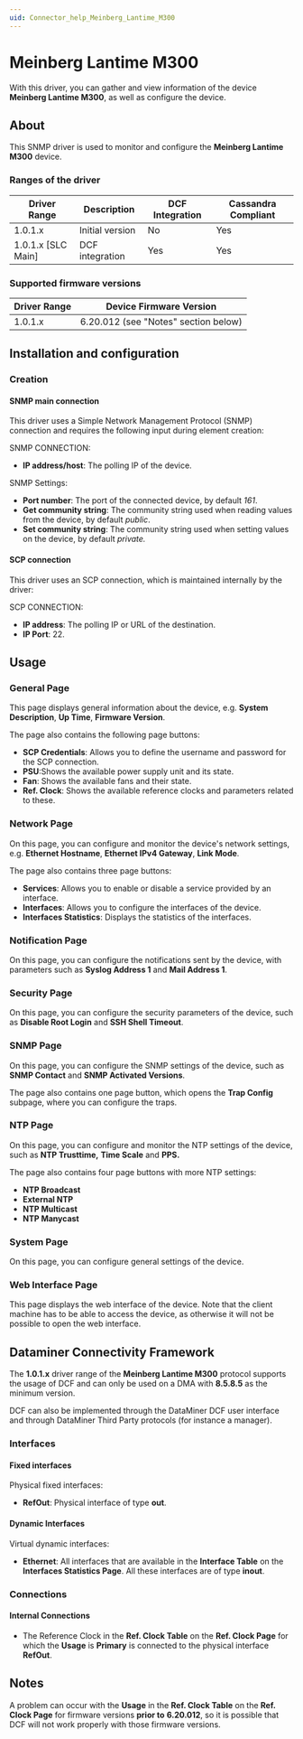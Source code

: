 ```yaml
---
uid: Connector_help_Meinberg_Lantime_M300
---
```


# Meinberg Lantime M300

With this driver, you can gather and view information of the device **Meinberg Lantime M300**, as well as configure the device.

## About

This SNMP driver is used to monitor and configure the **Meinberg Lantime M300** device.

### Ranges of the driver

| **Driver Range**     | **Description** | **DCF Integration** | **Cassandra Compliant** |
|----------------------|-----------------|---------------------|-------------------------|
| 1.0.1.x              | Initial version | No                  | Yes                     |
| 1.0.1.x \[SLC Main\] | DCF integration | Yes                 | Yes                     |

### Supported firmware versions

| **Driver Range** | **Device Firmware Version**          |
|------------------|--------------------------------------|
| 1.0.1.x          | 6.20.012 (see "Notes" section below) |

## Installation and configuration

### Creation

#### SNMP main connection

This driver uses a Simple Network Management Protocol (SNMP) connection and requires the following input during element creation:

SNMP CONNECTION:

- **IP address/host**: The polling IP of the device.

SNMP Settings:

- **Port number**: The port of the connected device, by default *161*.
- **Get community string**: The community string used when reading values from the device, by default *public*.
- **Set community string**: The community string used when setting values on the device, by default *private.*

#### SCP connection

This driver uses an SCP connection, which is maintained internally by the driver:

SCP CONNECTION:

- **IP address**: The polling IP or URL of the destination.
- **IP Port**: 22.

## Usage

### General Page

This page displays general information about the device, e.g. **System Description**, **Up Time**, **Firmware Version**.

The page also contains the following page buttons:

- **SCP Credentials**: Allows you to define the username and password for the SCP connection.
- **PSU**:Shows the available power supply unit and its state.
- **Fan**: Shows the available fans and their state.
- **Ref. Clock**: Shows the available reference clocks and parameters related to these.

### Network Page

On this page, you can configure and monitor the device's network settings, e.g. **Ethernet Hostname**, **Ethernet IPv4 Gateway**, **Link Mode**.

The page also contains three page buttons:

- **Services**: Allows you to enable or disable a service provided by an interface.
- **Interfaces**: Allows you to configure the interfaces of the device.
- **Interfaces Statistics**: Displays the statistics of the interfaces.

### Notification Page

On this page, you can configure the notifications sent by the device, with parameters such as **Syslog Address 1** and **Mail Address 1**.

### Security Page

On this page, you can configure the security parameters of the device, such as **Disable Root Login** and **SSH Shell Timeout**.

### SNMP Page

On this page, you can configure the SNMP settings of the device, such as **SNMP Contact** and **SNMP Activated Versions**.

The page also contains one page button, which opens the **Trap Config** subpage, where you can configure the traps.

### NTP Page

On this page, you can configure and monitor the NTP settings of the device, such as **NTP Trusttime,** **Time Scale** and **PPS.**

The page also contains four page buttons with more NTP settings:

- **NTP Broadcast**
- **External NTP**
- **NTP Multicast**
- **NTP Manycast**

### System Page

On this page, you can configure general settings of the device.

### Web Interface Page

This page displays the web interface of the device. Note that the client machine has to be able to access the device, as otherwise it will not be possible to open the web interface.

## Dataminer Connectivity Framework

The **1.0.1.x** driver range of the **Meinberg Lantime M300** protocol supports the usage of DCF and can only be used on a DMA with **8.5.8.5** as the minimum version.

DCF can also be implemented through the DataMiner DCF user interface and through DataMiner Third Party protocols (for instance a manager).

### Interfaces

#### Fixed interfaces

Physical fixed interfaces:

- **RefOut**: Physical interface of type **out**.

#### Dynamic Interfaces

Virtual dynamic interfaces:

- **Ethernet**: All interfaces that are available in the **Interface Table** on the **Interfaces Statistics Page**. All these interfaces are of type **inout**.

### Connections

#### Internal Connections

- The Reference Clock in the **Ref. Clock Table** on the **Ref. Clock Page** for which the **Usage** is **Primary** is connected to the physical interface **RefOut**.

## Notes

A problem can occur with the **Usage** in the **Ref. Clock Table** on the **Ref. Clock Page** for firmware versions **prior to** **6.20.012**, so it is possible that DCF will not work properly with those firmware versions.
